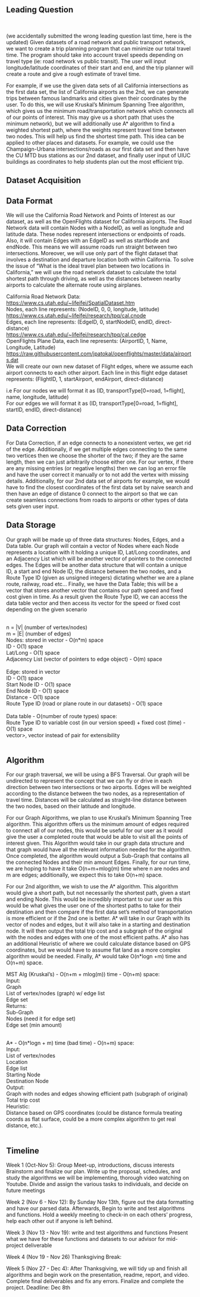 ## Leading Question 
<br>

(we accidentally submitted the wrong leading question last time, here is the updated)
Given datasets of a road network and public transport network, we want to create a trip planning program that can minimize our total travel time. The program should take into account travel speeds depending on travel type (ie: road network vs public transit). The user will input longitude/latitude coordinates of their start and end, and the trip planner will create a route and give a rough estimate of travel time.

For example, if we use the given data sets of all California intersections as the first data set, the list of California airports as the 2nd, we can generate trips between famous landmarks and cities given their coordinates by the user. To do this, we will use Kruskal’s Minimum Spanning Tree algorithm, which gives us the minimum road/transportation network which connects all of our points of interest. This may give us a short path (that uses the minimum network), but we will additionally use A* algorithm to find a weighted shortest path, where the weights represent travel time between two nodes. This will help us find the shortest time path. This idea can be applied to other places and datasets. For example, we could use the Champaign-Urbana intersections/roads as our first data set and then have the CU MTD bus stations as our 2nd dataset, and finally user input of UIUC buildings as coordinates to help students plan out the most efficient trip. 

## Dataset Acquisition

## Data Format

We will use the California Road Network and Points of Interest as our dataset, as well as the OpenFlights dataset for California airports. The Road Network data will contain Nodes with a NodeID, as well as longitude and latitude data. These nodes represent intersections or endpoints of roads. Also, it will contain Edges with an EdgeID as well as startNode and endNode. This means we will assume roads run straight between two intersections. Moreover, we will use only part of the flight dataset that involves a destination and departure location both within California. To solve the issue of “What is the ideal travel plan between two locations in California,” we will use the road network dataset to calculate the total shortest path through driving, as well as the distances between nearby airports to calculate the alternate route using airplanes. 

California Road Network Data: <br>
https://www.cs.utah.edu/~lifeifei/SpatialDataset.htm <br>
Nodes, each line represents: (NodeID, 0, 0, longitude, latitude) <br>
https://www.cs.utah.edu/~lifeifei/research/tpq/cal.cnode <br>
Edges, each line represents: (EdgeID, 0, startNodeID, endID, direct-distance) <br>
https://www.cs.utah.edu/~lifeifei/research/tpq/cal.cedge <br>
OpenFlights Plane Data, each line represents: (AirportID, 1, Name, Longitude, Latitude) <br>
https://raw.githubusercontent.com/jpatokal/openflights/master/data/airports.dat <br>
We will create our own new dataset of Flight edges, where we assume each airport connects to each other airport. Each line in this flight edge dataset represents: (FlightID, 1, startAirport, endAirport, direct-distance) <br>

i.e For our nodes we will format it as (ID, transportType[0=road, 1=flight], name, longitude, latitude) <br>
For our edges we will format it as (ID, transportType[0=road, 1=flight], startID, endID, direct-distance) <br>


## Data Correction

For Data Correction, if an edge connects to a nonexistent vertex, we get rid of the edge. Additionally, if we get multiple edges connecting to the same two vertices then we choose the shorter of the two; if they are the same length, then we can just arbitrarily choose either one. For our vertex, if there are any missing entries (or negative lengths) then we can log an error file and have the user correct it manually or to not add the vertex with missing details. Additionally, for our 2nd data set of airports for example, we would have to find the closest coordinates of the first data set by naive search and then have an edge of distance 0 connect to the airport so that we can create seamless connections from roads to airports or other types of data sets given user input. 

## Data Storage

Our graph will be made up of three data structures: Nodes, Edges, and a Data table. Our graph will contain a vector of Nodes where each Node represents a location with it holding a unique ID, Lat/Long coordinates, and an Adjacency List which will be another vector of pointers to the connected edges. The Edges will be another data structure that will contain a unique ID, a start and end Node ID, the distance between the two nodes, and a Route Type ID (given as unsigned integers) dictating whether we are a plane route, railway, road etc… Finally, we have the Data Table; this will be a vector that stores another vector that contains our path speed and fixed cost given in time. As a result given the Route Type ID, we can access the data table vector and then access its vector for the speed or fixed cost depending on the given scenario

<br>
n = |V| (number of vertex/nodes)<br>
m = |E| (number of edges)
<br>
Nodes: stored in vector - O(n*m) space <br>
ID - O(1) space <br>
Lat/Long - O(1) space <br>
Adjacency List (vector of pointers to edge object) - O(m) space <br>
<br> 
Edge: stored in vector<br> 
ID - O(1) space <br>
Start Node ID - O(1) space <br>
End Node ID - O(1) space <br>
Distance - O(1) space <br>
Route Type ID (road or plane route in our datasets) - O(1) space <br>
<br>
Data table - O(number of route types) space:<br>
Route Type ID to variable cost (in our version speed) + fixed cost (time) - O(1) space<br>
vector<std::vector<int/double>>, vector instead of pair for extensibility<br>
<br>

## Algorithm 

For our graph traversal, we will be using a BFS Traversal. Our graph will be undirected to represent the concept that we can fly or drive in each direction between two intersections or two airports. Edges will be weighted according to the distance between the two nodes, as a representation of travel time. Distances will be calculated as straight-line distance between the two nodes, based on their latitude and longitude.

For our Graph Algorithms, we plan to use Kruskal’s Minimum Spanning Tree algorithm. This algorithm offers us the minimum amount of edges required to connect all of our nodes, this would be useful for our user as it would give the user a completed route that would be able to visit all the points of interest given. This Algorithm would take in our graph data structure and that graph would have all the relevant information needed for the algorithm. Once completed, the algorithm would output a Sub-Graph that contains all the connected Nodes and their min amount Edges. Finally, for our run time, we are hoping to have it take O(n+m+mlog(m) time where n are nodes and m are edges; additionally, we expect this to take O(n+m) space. 

For our 2nd algorithm, we wish to use the A* algorithm. This algorithm would give a short path, but not necessarily the shortest path, given a start and ending Node. This would be incredibly important to our user as this would be what gives the user one of the shortest paths to take for their destination and then compare if the first data set’s method of transportation is more efficient or if the 2nd one is better. A* will take in our Graph with its vector of nodes and edges, but it will also take in a starting and destination node. It will then output the total trip cost and a subgraph of the original with the nodes and edges with one of the most efficient paths. A* also has an additional Heuristic of where we could calculate distance based on GPS coordinates, but we would have to assume flat land as a more complex algorithm would be needed. Finally, A* would take O(n*logn +m) time and O(n+m) space. 


MST Alg (Kruskal’s) - O(n+m + mlog(m)) time - O(n+m) space:<br>
Input:<br>
Graph<br>
List of vertex/nodes (graph) w/ edge list<br>
Edge set<br>
Returns:<br>
Sub-Graph<br>
Nodes (need it for edge set)<br>
Edge set (min amount)<br>

<br>
A* - O(n*logn + m) time (bad time) - O(n+m) space:<br>
Input:<br>
List of vertex/nodes<br>
Location<br>
Edge list<br>
Starting Node<br>
Destination Node<br>
Output:<br>
Graph with nodes and edges showing efficient path (subgraph of original)<br>
Total trip cost<br>
Heuristic:<br>
Distance based on GPS coordinates (could be distance formula treating coords as flat surface, could be a more complex algorithm to get real distance, etc.).<br>
<br>

## Timeline

Week 1 (Oct-Nov 5): 
Group Meet-up, introductions, discuss interests
Brainstorm and finalize our plan. Write up the proposal, schedules, and study the algorithms we will be implementing, thorough video watching on Youtube. 
Divide and assign the various tasks to individuals, and decide on future meetings

Week 2 (Nov 6 - Nov 12): 
By Sunday Nov 13th, figure out the data formatting and have our parsed data.
Afterwards, Begin to write and test algorithms and functions. 
Hold a weekly	meeting to check-in on each others’ progress, help each other out if anyone is left behind.

Week 3 (Nov 13 - Nov 19): 
write and test algorithms and functions
Present what we have for these functions and datasets to our advisor for mid-project deliverable

Week 4 (Nov 19 - Nov 26) Thanksgiving Break: 

Week 5 (Nov 27 - Dec 4): 
After Thanksgiving, we will tidy up and finish all algorithms and begin work on the presentation, readme, report, and video.
Complete final deliverables and fix any errors. Finalize and complete the project.
Deadline: Dec 8th
